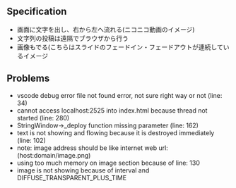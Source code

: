 
## Specification
* 画面に文字を出し、右から左へ流れる(ニコニコ動画のイメージ)
* 文字列の投稿は遠隔でブラウザから行う
* 画像もでる(こちらはスライドのフェードイン・フェードアウトが連続しているイメージ

## Problems
* vscode debug error file not found error, not sure right way or not (line: 34)
* cannot access localhost:2525 into index.html because thread not started (line: 280)
* StringWindow->_deploy function missing parameter (line: 162)
* text is not showing and flowing because it is destroyed immediately (line: 102)
* note: image address should be like internet web url: (host:domain/image.png)
* using too much memory on image section because of line: 130
* image is not showing because of interval and DIFFUSE_TRANSPARENT_PLUS_TIME